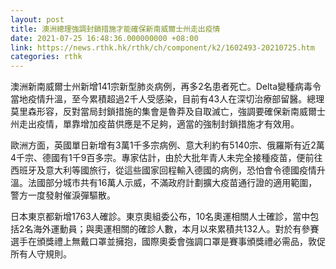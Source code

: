 ```yaml
---
layout: post
title: 澳洲總理強調封鎖措施才能確保新南威爾士州走出疫情
date: 2021-07-25 16:48:36.000000000 +08:00
link: https://news.rthk.hk/rthk/ch/component/k2/1602493-20210725.htm
categories: rthk
---
```


澳洲新南威爾士州新增141宗新型肺炎病例，再多2名患者死亡。Delta變種病毒令當地疫情升溫，至今累積超過2千人受感染，目前有43人在深切治療部留醫。總理莫里森形容，反對當局封鎖措施的集會是魯莽及自取滅亡，強調要確保新南威爾士州走出疫情，單靠增加疫苗供應是不足夠，適當的強制封鎖措施才有效用。

歐洲方面，英國單日新增有3萬1千多宗病例、意大利約有5140宗、俄羅斯有近2萬4千宗、德國有1千9百多宗。專家估計，由於大批年青人未完全接種疫苗，便前往西班牙及意大利等國旅行，從這些國家回程輸入德國的病例，恐怕會令德國疫情升溫。法國部分城市共有16萬人示威，不滿政府計劃擴大疫苗通行證的適用範圍，警方一度發射催淚彈驅散。

日本東京都新增1763人確診。東京奧組委公布，10名奧運相關人士確診，當中包括2名海外運動員；與奧運相關的確診人數，本月以來累積共132人。對於有參賽選手在頒獎禮上無戴口罩並擁抱，國際奧委會強調口罩是賽事頒獎禮必需品，敦促所有人守規則。
